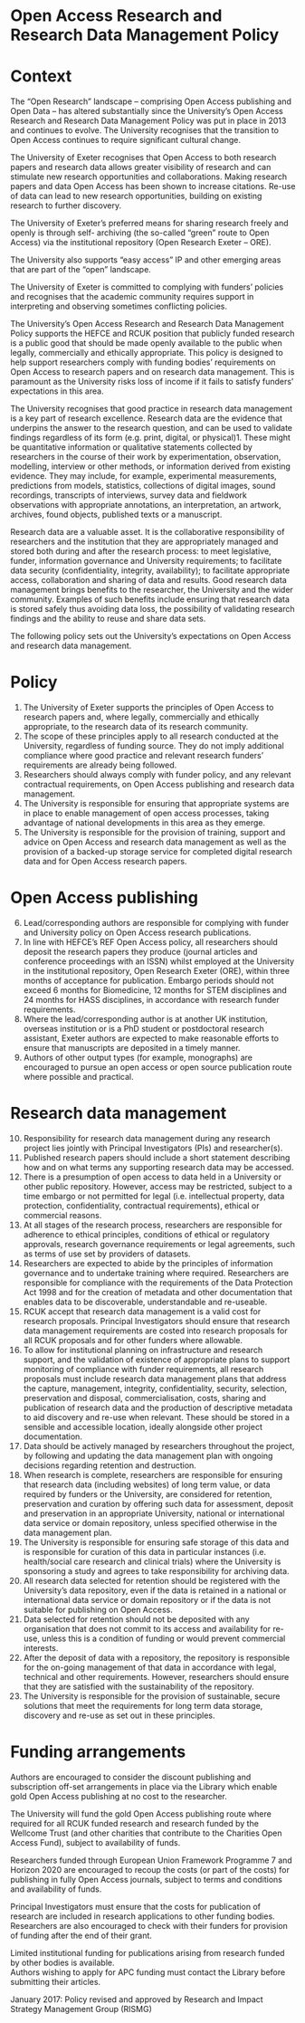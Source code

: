 # Open Access Research and Research Data Management Policy  

# Context  

The “Open Research” landscape – comprising Open Access publishing and Open Data – has altered substantially since the University’s Open Access Research and Research Data Management Policy was put in place in 2013 and continues to evolve. The University recognises that the transition to Open Access continues to require significant cultural change.  

The University of Exeter recognises that Open Access to both research papers and research data allows greater visibility of research and can stimulate new research opportunities and collaborations. Making research papers and data Open Access has been shown to increase citations. Re-use of data can lead to new research opportunities, building on existing research to further discovery.  

The University of Exeter’s preferred means for sharing research freely and openly is through self- archiving (the so-called “green” route to Open Access) via the institutional repository (Open Research Exeter – ORE).  

The University also supports “easy access” IP and other emerging areas that are part of the “open” landscape.  

The University of Exeter is committed to complying with funders’ policies and recognises that the academic community requires support in interpreting and observing sometimes conflicting policies.  

The University’s Open Access Research and Research Data Management Policy supports the HEFCE and RCUK position that publicly funded research is a public good that should be made openly available to the public when legally, commercially and ethically appropriate. This policy is designed to help support researchers comply with funding bodies’ requirements on Open Access to research papers and on research data management. This is paramount as the University risks loss of income if it fails to satisfy funders’ expectations in this area.  

The University recognises that good practice in research data management is a key part of research excellence. Research data are the evidence that underpins the answer to the research question, and can be used to validate findings regardless of its form (e.g. print, digital, or physical)1. These might be quantitative information or qualitative statements collected by researchers in the course of their work by experimentation, observation, modelling, interview or other methods, or information derived from existing evidence. They may include, for example, experimental measurements, predictions from models, statistics, collections of digital images, sound recordings, transcripts of interviews, survey data and fieldwork observations with appropriate annotations, an interpretation, an artwork, archives, found objects, published texts or a manuscript.  

Research data are a valuable asset. It is the collaborative responsibility of researchers and the institution that they are appropriately managed and stored both during and after the research process: to meet legislative, funder, information governance and University requirements; to facilitate data security (confidentiality, integrity, availability); to facilitate appropriate access, collaboration and sharing of data and results.  Good research data management brings benefits to the researcher, the University and the wider community. Examples of such benefits include ensuring that research data is stored safely thus avoiding data loss, the possibility of validating research findings and the ability to reuse and share data sets.  

The following policy sets out the University’s expectations on Open Access and research data management.  

# Policy  

1. The University of Exeter supports the principles of Open Access to research papers and, where legally, commercially and ethically appropriate, to the research data of its research community.   
2. The scope of these principles apply to all research conducted at the University, regardless of funding source. They do not imply additional compliance where good practice and relevant research funders’ requirements are already being followed.   
3. Researchers should always comply with funder policy, and any relevant contractual requirements, on Open Access publishing and research data management.   
4. The University is responsible for ensuring that appropriate systems are in place to enable management of open access processes, taking advantage of national developments in this area as they emerge.   
5. The University is responsible for the provision of training, support and advice on Open Access and research data management as well as the provision of a backed-up storage service for completed digital research data and for Open Access research papers.  

# Open Access publishing  

6. Lead/corresponding authors are responsible for complying with funder and University policy on Open Access research publications.   
7. In line with HEFCE’s REF Open Access policy, all researchers should deposit the research papers they produce (journal articles and conference proceedings with an ISSN) whilst employed at the University in the institutional repository, Open Research Exeter (ORE), within three months of acceptance for publication. Embargo periods should not exceed 6 months for Biomedicine, 12 months for STEM disciplines and 24 months for HASS disciplines, in accordance with research funder requirements.   
8. Where the lead/corresponding author is at another UK institution, overseas institution or is a PhD student or postdoctoral research assistant, Exeter authors are expected to make reasonable efforts to ensure that manuscripts are deposited in a timely manner.   
9. Authors of other output types (for example, monographs) are encouraged to pursue an open access or open source publication route where possible and practical.  

# Research data management  

10. Responsibility for research data management during any research project lies jointly with Principal Investigators (PIs) and researcher(s).   
11. Published research papers should include a short statement describing how and on what terms any supporting research data may be accessed.   
12. There is a presumption of open access to data held in a University or other public repository. However, access may be restricted, subject to a time embargo or not permitted for legal (i.e. intellectual property, data protection, confidentiality, contractual requirements), ethical or commercial reasons.   
13. At all stages of the research process, researchers are responsible for adherence to ethical principles, conditions of ethical or regulatory approvals, research governance requirements or legal agreements, such as terms of use set by providers of datasets.   
14. Researchers are expected to abide by the principles of information governance and to undertake training where required. Researchers are responsible for compliance with the requirements of the Data Protection Act 1998 and for the creation of metadata and other documentation that enables data to be discoverable, understandable and re-useable.   
15. RCUK accept that research data management is a valid cost for research proposals. Principal Investigators should ensure that research data management requirements are costed into research proposals for all RCUK proposals and for other funders where allowable.   
16. To allow for institutional planning on infrastructure and research support, and the validation of existence of appropriate plans to support monitoring of compliance with funder requirements, all research proposals must include research data management plans that address the capture, management, integrity, confidentiality, security, selection, preservation and disposal, commercialisation, costs, sharing and publication of research data and the production of descriptive metadata to aid discovery and re-use when relevant. These should be stored in a sensible and accessible location, ideally alongside other project documentation.   
17. Data should be actively managed by researchers throughout the project, by following and updating the data management plan with ongoing decisions regarding retention and destruction.   
18. When research is complete, researchers are responsible for ensuring that research data (including websites) of long term value, or data required by funders or the University, are considered for retention, preservation and curation by offering such data for assessment, deposit and preservation in an appropriate University, national or international data service or domain repository, unless specified otherwise in the data management plan.   
19. The University is responsible for ensuring safe storage of this data and is responsible for curation of this data in particular instances (i.e. health/social care research and clinical trials) where the University is sponsoring a study and agrees to take responsibility for archiving data.   
20. All research data selected for retention should be registered with the University’s data repository, even if the data is retained in a national or international data service or domain repository or if the data is not suitable for publishing on Open Access.   
21. Data selected for retention should not be deposited with any organisation that does not commit to its access and availability for re-use, unless this is a condition of funding or would prevent commercial interests.   
22. After the deposit of data with a repository, the repository is responsible for the on-going management of that data in accordance with legal, technical and other requirements. However, researchers should ensure that they are satisfied with the sustainability of the repository.   
23. The University is responsible for the provision of sustainable, secure solutions that meet the requirements for long term data storage, discovery and re-use as set out in these principles.  

# Funding arrangements  

Authors are encouraged to consider the discount publishing and subscription off-set arrangements in place via the Library which enable gold Open Access publishing at no cost to the researcher.  

The University will fund the gold Open Access publishing route where required for all RCUK funded research and research funded by the Wellcome Trust (and other charities that contribute to the Charities Open Access Fund), subject to availability of funds.  

Researchers funded through European Union Framework Programme 7 and Horizon 2020 are encouraged to recoup the costs (or part of the costs) for publishing in fully Open Access journals, subject to terms and conditions and availability of funds.  

Principal Investigators must ensure that the costs for publication of research are included in research applications to other funding bodies. Researchers are also encouraged to check with their funders for provision of funding after the end of their grant.  

Limited institutional funding for publications arising from research funded by other bodies is available.   
Authors wishing to apply for APC funding must contact the Library before submitting their articles.  

January 2017: Policy revised and approved by Research and Impact Strategy Management Group (RISMG)  